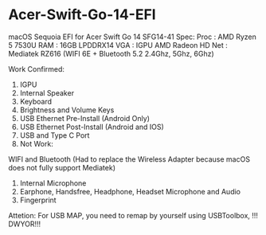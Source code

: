 # Acer-Swift-Go-14-EFI
macOS Sequoia EFI for Acer Swift Go 14 SFG14-41 Spec: Proc : AMD Ryzen 5 7530U RAM : 16GB LPDDRX14 VGA : IGPU AMD Radeon HD Net : Mediatek RZ616 (WIFI 6E + Bluetooth 5.2 2.4Ghz, 5Ghz, 6Ghz)

Work Confirmed:
1. IGPU
2. Internal Speaker
3. Keyboard
4. Brightness and Volume Keys
5. USB Ethernet Pre-Install (Android Only)
6. USB Ethernet Post-Install (Android and IOS)
7. USB and Type C Port
8. Not Work:

WIFI and Bluetooth (Had to replace the Wireless Adapter because macOS does not fully support Mediatek)
1. Internal Microphone
2. Earphone, Handsfree, Headphone, Headset Microphone and Audio
3. Fingerprint

Attetion:
For USB MAP, you need to remap by yourself using USBToolbox,
!!! DWYOR!!!
